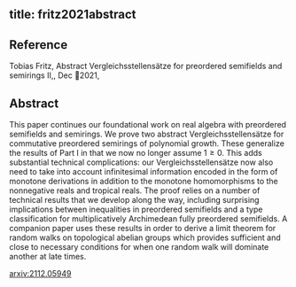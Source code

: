 title: fritz2021abstract
---


## Reference

Tobias Fritz, Abstract Vergleichsstellensätze for preordered semifields and semirings II,, Dec 2021,

## Abstract 
This paper continues our foundational work on real algebra with preordered semifields and semirings. We prove two abstract Vergleichsstellensätze for commutative preordered semirings of polynomial growth. These generalize the results of Part I in that we now no longer assume $1 \ge 0$. This adds substantial technical complications: our Vergleichsstellensätze now also need to take into account infinitesimal information encoded in the form of monotone derivations in addition to the monotone homomorphisms to the nonnegative reals and tropical reals. The proof relies on a number of technical results that we develop along the way, including surprising implications between inequalities in preordered semifields and a type classification for multiplicatively Archimedean fully preordered semifields.
A companion paper uses these results in order to derive a limit theorem for random walks on topological abelian groups which provides sufficient and close to necessary conditions for when one random walk will dominate another at late times.
    

[arxiv:2112.05949](https://arxiv.org/abs/2112.05949)    



